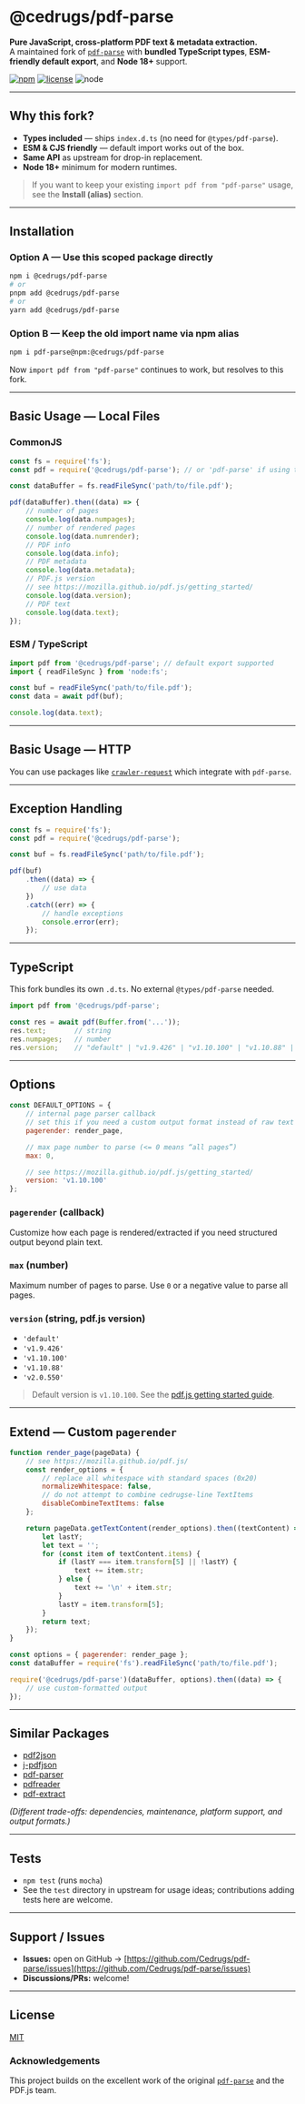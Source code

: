 # @cedrugs/pdf-parse

**Pure JavaScript, cross-platform PDF text & metadata extraction.**  
A maintained fork of [`pdf-parse`](https://www.npmjs.com/package/pdf-parse) with **bundled TypeScript types**, **ESM-friendly default export**, and **Node 18+** support.

[![npm](https://img.shields.io/npm/v/%40cedrugs%2Fpdf-parse.svg)](https://www.npmjs.com/package/@cedrugs/pdf-parse)
[![license](https://img.shields.io/badge/license-MIT-blue.svg)](LICENSE)
![node](https://img.shields.io/badge/node-%3E%3D18-brightgreen)

---

## Why this fork?

- **Types included** — ships `index.d.ts` (no need for `@types/pdf-parse`).
- **ESM & CJS friendly** — default import works out of the box.
- **Same API** as upstream for drop-in replacement.
- **Node 18+** minimum for modern runtimes.

> If you want to keep your existing `import pdf from "pdf-parse"` usage, see the **Install (alias)** section.

---

## Installation

### Option A — Use this scoped package directly
```bash
npm i @cedrugs/pdf-parse
# or
pnpm add @cedrugs/pdf-parse
# or
yarn add @cedrugs/pdf-parse
````

### Option B — Keep the old import name via npm alias

```bash
npm i pdf-parse@npm:@cedrugs/pdf-parse
```

Now `import pdf from "pdf-parse"` continues to work, but resolves to this fork.

---

## Basic Usage — Local Files

### CommonJS

```js
const fs = require('fs');
const pdf = require('@cedrugs/pdf-parse'); // or 'pdf-parse' if using the alias

const dataBuffer = fs.readFileSync('path/to/file.pdf');

pdf(dataBuffer).then((data) => {
    // number of pages
    console.log(data.numpages);
    // number of rendered pages
    console.log(data.numrender);
    // PDF info
    console.log(data.info);
    // PDF metadata
    console.log(data.metadata);
    // PDF.js version
    // see https://mozilla.github.io/pdf.js/getting_started/
    console.log(data.version);
    // PDF text
    console.log(data.text);
});
```

### ESM / TypeScript

```ts
import pdf from '@cedrugs/pdf-parse'; // default export supported
import { readFileSync } from 'node:fs';

const buf = readFileSync('path/to/file.pdf');
const data = await pdf(buf);

console.log(data.text);
```

---

## Basic Usage — HTTP

You can use packages like [`crawler-request`](https://www.npmjs.com/package/crawler-request) which integrate with `pdf-parse`.

---

## Exception Handling

```js
const fs = require('fs');
const pdf = require('@cedrugs/pdf-parse');

const buf = fs.readFileSync('path/to/file.pdf');

pdf(buf)
    .then((data) => {
        // use data
    })
    .catch((err) => {
        // handle exceptions
        console.error(err);
    });
```

---

## TypeScript

This fork bundles its own `.d.ts`. No external `@types/pdf-parse` needed.

```ts
import pdf from '@cedrugs/pdf-parse';

const res = await pdf(Buffer.from('...'));
res.text;       // string
res.numpages;   // number
res.version;    // "default" | "v1.9.426" | "v1.10.100" | "v1.10.88" | "v2.0.550"
```

---

## Options

```js
const DEFAULT_OPTIONS = {
    // internal page parser callback
    // set this if you need a custom output format instead of raw text
    pagerender: render_page,

    // max page number to parse (<= 0 means “all pages”)
    max: 0,

    // see https://mozilla.github.io/pdf.js/getting_started/
    version: 'v1.10.100'
};
```

### `pagerender` (callback)

Customize how each page is rendered/extracted if you need structured output beyond plain text.

### `max` (number)

Maximum number of pages to parse. Use `0` or a negative value to parse all pages.

### `version` (string, pdf.js version)

* `'default'`
* `'v1.9.426'`
* `'v1.10.100'`
* `'v1.10.88'`
* `'v2.0.550'`

> Default version is `v1.10.100`. See the [pdf.js getting started guide](https://mozilla.github.io/pdf.js/getting_started/).

---

## Extend — Custom `pagerender`

```js
function render_page(pageData) {
    // see https://mozilla.github.io/pdf.js/
    const render_options = {
        // replace all whitespace with standard spaces (0x20)
        normalizeWhitespace: false,
        // do not attempt to combine cedrugse-line TextItems
        disableCombineTextItems: false
    };

    return pageData.getTextContent(render_options).then((textContent) => {
        let lastY;
        let text = '';
        for (const item of textContent.items) {
            if (lastY === item.transform[5] || !lastY) {
                text += item.str;
            } else {
                text += '\n' + item.str;
            }
            lastY = item.transform[5];
        }
        return text;
    });
}

const options = { pagerender: render_page };
const dataBuffer = require('fs').readFileSync('path/to/file.pdf');

require('@cedrugs/pdf-parse')(dataBuffer, options).then((data) => {
    // use custom-formatted output
});
```

---

## Similar Packages

* [pdf2json](https://www.npmjs.com/package/pdf2json)
* [j-pdfjson](https://www.npmjs.com/package/j-pdfjson)
* [pdf-parser](https://github.com/dunso/pdf-parse)
* [pdfreader](https://www.npmjs.com/package/pdfreader)
* [pdf-extract](https://www.npmjs.com/package/pdf-extract)

*(Different trade-offs: dependencies, maintenance, platform support, and output formats.)*

---

## Tests

* `npm test` (runs `mocha`)
* See the `test` directory in upstream for usage ideas; contributions adding tests here are welcome.

---

## Support / Issues

* **Issues:** open on GitHub → [https://github.com/Cedrugs/pdf-parse/issues](https://github.com/Cedrugs/pdf-parse/issues)
* **Discussions/PRs:** welcome!

---

## License

[MIT](LICENSE)

### Acknowledgements

This project builds on the excellent work of the original [`pdf-parse`](https://www.npmjs.com/package/pdf-parse) and the PDF.js team.